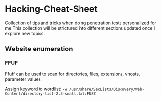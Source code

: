 # Hacking-Cheat-Sheet
Collection of tips and tricks when doing penetration tests personalized for me
This collection will be strictured into different sections updated once I explore new topics.

## Website enumeration

### FFUF

Ffuff can be used to scan for directories, files, extensions, vhosts, parameter values. 

Assign keyword to wordlist:
`-w /usr/share/SecLists/Discovery/Web-Content/directory-list-2.3-small.txt:FUZZ`



